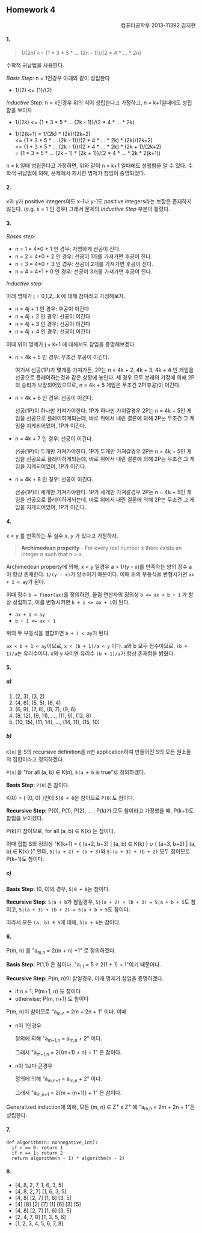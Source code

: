 Homework 4
--------

<p align=right>컴퓨터공학부 2013-11392 김지현</p>

#### 1.
> 1/(2n) <= {1 * 3 * 5 * ... (2n - 1)}/(2 * 4 * ... * 2n)

수학적 귀납법을 사용한다.

*Basis Step:* n = 1인경우 아래와 같이 성립한다

- 1/(2) <= {1}/(2)

*Inductive Step:* n = k인경우 위의 식이 성립한다고 가정하고, n = k+1일때에도 성립함을 보이자

- 1/(2k) <= {1 * 3 * 5 * ... (2k - 1)}/(2 * 4 * ... * 2k)

- 1/(2(k+1) = 1/(2k) * (2k)/(2k+2)   <br>
  <= {1 * 3 * 5 * ... (2k - 1)}/(2 * 4 * ... * 2k) * (2k)/(2k+2)   <br>
  <= {1 * 3 * 5 * ... (2k - 1)}/(2 * 4 * ... * 2k) * (2k + 1)/(2k+2)  <br>
  = {1 * 3 * 5 * ... (2k - 1) * (2k + 1)}/(2 * 4 * ... * 2k * 2(k+1))

n = k 일때 성립한다고 가정하면, 위와 같이 n = k+1 일때에도 성립함을 알 수 있다.
수학적 귀납법에 의해, 문제에서 제시한 명제가 참임이 증명되었다.

#### 2.
x와 y가 positive integers여도 x-1나 y-1도 positive integers라는 보장은 존재하지
않는다. (e.g. x = 1 인 경우) 그래서 문제의 *Inductive Step* 부분이 틀렸다.

#### 3.
*Bases step:*

- n = 1 = 4*0 + 1 인 경우: 자명하게 선공이 진다.
- n = 2 = 4*0 + 2 인 경우: 선공이 1개를 가져가면 후공이 진다.
- n = 3 = 4*0 + 3 인 경우: 선공이 2개를 가져가면 후공이 진다.
- n = 4 = 4*1 + 0 인 경우: 선공이 3개를 가져가면 후공이 진다.

*Inductive step:*

아래 명제가 j = 0,1,2,..k 에 대해 참이라고 가정해보자.

- n = 4j + 1 인 경우: 후공이 이긴다
- n = 4j + 2 인 경우: 선공이 이긴다
- n = 4j + 3 인 경우: 선공이 이긴다
- n = 4j + 4 인 경우: 선공이 이긴다

이때 위의 명제가 j = k+1 에 대해서도 참임을 증명해보겠다.

-   n = 4k + 5 인 경우: 무조건 후공이 이긴다.

    여기서 선공(1P)가 몇개를 가져가든, 2P는 n = 4k + 2, 4k + 3, 4k + 4 인 게임을
    선공으로 플레이하는것과 같은 상황에 놓인다. 세 경우 모두 본래의 가정에 의해
    2P의 승리가 보장되어있으므로, n = 4k + 5 게임은 무조건 2P(후공)이 이긴다.

-   n = 4k + 6 인 경우: 선공이 이긴다.

    선공(1P)이 하나만 가져가야한다. 1P가 하나만 가져갈경우 2P는 n = 4k + 5인
    게임을 선공으로 플레이하게되는데, 바로 위에서 내린 결론에 의해 2P는 무조건
    그 게임을 지게되어있어, 1P가 이긴다.

-   n = 4k + 7 인 경우: 선공이 이긴다.

    선공(1P)이 두개만 가져가야한다. 1P가 두개만 가져갈경우 2P는 n = 4k + 5인
    게임을 선공으로 플레이하게되는데, 바로 위에서 내린 결론에 의해 2P는 무조건
    그 게임을 지게되어있어, 1P가 이긴다.

-   n = 4k + 8 인 경우: 선공이 이긴다.

    선공(1P)이 세개만 가져가야한다. 1P가 세개만 가져갈경우 2P는 n = 4k + 5인
    게임을 선공으로 플레이하게되는데, 바로 위에서 내린 결론에 의해 2P는 무조건
    그 게임을 지게되어있어, 1P가 이긴다.

#### 4.
x < y 를 만족하는 두 실수 x, y 가 있다고 가정하자.

> **Archimedean property** - For every real number x there exists an integer n
> such that n > x.

Archimedean property에 의해, x < y 일경우 a > 1/(y - x)를 만족하는 양의 정수 a이
항상 존재한다. `1/(y - x)`가 양수이기 때문이다. 이때 위의 부등식을 변형시키면
`ax + 1 < ay`가 된다.

이때 정수 `b = floor(ax)`를 정의하면, 올림 연산자의 정의상 `b <= ax < b + 1` 가
항상 성립하고, 이를 변형시키면 `b + 1 <= ax + 1`이 된다.

- `ax + 1 < ay`
- `b + 1 <= ax + 1`

위의 두 부등식을 결합하면 `b + 1 < ay`가 된다.

`ax < b + 1 < ay`이므로, `x < (b + 1)/a < y` 이다. a와 b 모두 정수이므로, `(b +
1)/a`는 유리수이다. x와 y 사이엔 유리수 `(b + 1)/a`가 항상 존재함을 밝혔다.

#### 5.
##### a)

1.  (2, 3), (3, 2)
2.  (4, 6), (5, 5), (6, 4)
3.  (6, 9), (7, 8), (8, 7), (9, 6)
4.  (8, 12), (9, 11), ..., (11, 9), (12, 8)
5.  (10, 15), (11, 14), ..., (14, 11), (15, 10)

##### b)

`K(n)`을 S의 recursive definition을 n번 application하여 만들어진 S의 모든
원소들의 집합이라고 정의하겠다.

`P(n)`을 "for all (a, b) ∈ K(n), `5|a + b` is true"로 정의하겠다.

**Basis Step:** `P(0)`은 참이다.

K(0) = { (0, 0) }인데 `5|0 + 0`은 참이므로 `P(0)`도 참이다.

**Recursive Step:** P(0), P(1), P(2), ... , P(k)가 모두 참이라고 가정했을 때,
P(k+1)도 참임을 보이겠다.

P(k)가 참이므로, for all (a, b) ∈ K(k) 는 참이다.

이때 집합 S의 정의상 "K(k+1) = { (a+2, b+3) | (a, b) ∈ K(k) } ∪ { (a+3, b+2) | (a, b) ∈ K(k) }"
인데, `5|(a + 2) + (b + 3)`와 `5|(a + 3) + (b + 2)` 모두 참이므로 P(k+1)도
참이다.

##### c)

**Basis Step:** (0, 0)의 경우, `5|0 + 0`는 참이다.

**Recursive Step:** `5|a + b`가 참일경우, `5|(a + 2) + (b + 3) = 5|a + b + 5`도
참이고, `5|(a + 3) + (b + 2) = 5|a + b + 5`도 참이다.

따라서 모든 `(a, b) ∈ S`에 대해, `5|a + b`는 참이다.

#### 6.
P(m, n) 를 "a<sub>m,n</sub> = 2(m + n) +1" 로 정의하겠다.

**Basis Step:** P(1,1) 은 참이다. "a<sub>1,1</sub> = 5 = 2(1 + 1) + 1"이기
때문이다.

**Recursive Step:** P(m, n)이 참일경우, 아래 명제가 참임을 증명하겠다.

- if n = 1; P(m+1, n) 도 참이다
- otherwise; P(m, n+1) 도 참이다

P(m, n)이 참이므로 "a<sub>m,n</sub> = 2m + 2n + 1" 이다. 이때

-   n이 1인경우

    정의에 의해 "a<sub>m+1,n</sub> = a<sub>m,n</sub> + 2" 이다.

    그래서 "a<sub>m+1,n</sub> = 2{(m+1) + n} + 1" 은 참이다.

-   n이 1보다 큰경우

    정의에 의해 "a<sub>m,n+1</sub> = a<sub>m,n</sub> + 2" 이다.

    그래서 "a<sub>m,n+1</sub> = 2{m + (n+1)} + 1" 은 참이다.

Generalized induction에 의해, 모든 (m, n) ∈ Z<sup>+</sup> x Z<sup>+</sup> 에
"a<sub>m,n</sub> = 2m + 2n + 1"은 성립한다.

#### 7.
```
def algorithm(n: nonnegative_int):
  if n == 0: return 1
  if n == 1: return 2
  return algorithm(n - 1) * algorithm(n - 2)
```

#### 8.
- [4, 8, 2, 7, 1, 6, 3, 5]
- [4, 8, 2, 7] [1, 6, 3, 5]
- [4, 8] [2, 7] [1, 6] [3, 5]
- [4] [8] [2] [7] [1] [6] [3] [5]
- [4, 8] [2, 7] [1, 6] [3, 5]
- [2, 4, 7, 8] [1, 3, 5, 6]
- [1, 2, 3, 4, 5, 6, 7, 8]
